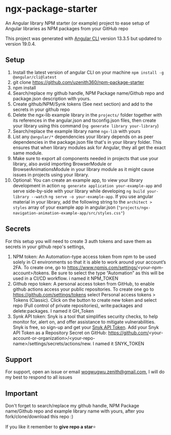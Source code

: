 # ngx-package-starter

An Angular library NPM starter (or example) project to ease setup of Angular libraries as NPM packages from your GitHub repo

This project was generated with [Angular CLI](https://github.com/angular/angular-cli) version 13.3.5 but updated to version 19.0.4.

## Setup

1. Install the latest version of angular CLI on your machine `npm install -g @angular/cli@latest`
2. git clone https://github.com/uzenith360/npm-package-starter
3. npm install
4. Search/replace my github handle, NPM Package name/Github repo and package.json description with yours.
5. Create github/NPM/Synk tokens (See next section) and add to the secrets in your github repo
6. Delete the ngx-lib example library in the `projects/` folder together with its references in the angular.json and tsconfig.json files, then create your library using this command (`ng generate library your-library`)
7. Search/replace the example library name `ngx-lib` with yours
8. List any `@angular/*` dependencies your library depends on as peer dependencies in the package.json file that's in your library folder. This ensures that when library modules ask for Angular, they all get the exact same module. 
9. Make sure to export all components needed in projects that use your library, also avoid importing BrowserModule or BrowserAnimationsModule in your library module as it might cause issues in projects using your library.
10. Optional: You can create an example app, to view your library development in action `ng generate application your-example-app` and serve side-by-side with your library while developing `ng build your-library --watch` `ng serve -o your-example-app`. If you use angular material in your library, add the following string to the `architect > styles` array of your example app in angular.json (`"projects/ngx-navigation-animation-example-app/src/styles.css"`)

## Secrets

For this setup you will need to create 3 auth tokens and save them as secrets in your github repo's settings, 
1. NPM token: An Automation-type access token from npm to be used solely in CI environments so that it is able to work around your account’s 2FA. To create one, go to https://www.npmjs.com/settings/<your-npm-account\>/tokens. Be sure to select the type “Automation” as this will be used in a CI/CD workflow. i named it NPM_TOKEN
2. Github repo token: A personal access token from GitHub, to enable github actions access your public repositories. To create one go to https://github.com/settings/tokens select Personal access tokens > Tokens (Classic). Click on the button to create new token and select repo (Full control of private repositories), write:packages and delete:packages. I named it GH_Token
3. Synk API token: Snyk is a tool that simplifies security checks, to help monitor for, alert on, and offer assistance to mitigate vulnerabilities. Snyk is free, so sign-up and get your [Snyk API Token](https://app.snyk.io/account). Add your Snyk API Token as a Repository Secret on GitHub: https://github.com/<your-account-or-organization\>/\<your-repo-name\>/settings/secrets/actions/new. I named it SNYK_TOKEN

## Support

For support, open an issue or email wogwugwu.zenith@gmail.com, I will do my best to respond to all issues

## Important

Don't forget to search/replace my github handle, NPM Package name/Github repo and example library name with yours, after you fork/clone/download this repo :)

If you like it remember to **give repo a star**⭐
